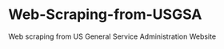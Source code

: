 Web-Scraping-from-USGSA
=======================

Web scraping from US General Service Administration Website

